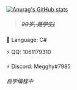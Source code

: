 [![Anurag's GitHub stats](https://github-readme-stats.vercel.app/api?username=Megghy&theme=highcontrast)](https://github.com/anuraghazra/github-readme-stats)
> ##### ~~20岁, 是学生(~~

🤔 Language: C#

⚡ QQ: 1061179310

⚡ Discord: Megghy#7985


*自学编程中*
<!--
**Megghy/Megghy** is a ✨ _special_ ✨ repository because its `README.md` (this file) appears on your GitHub profile.

Here are some ideas to get you started:

- 🔭 I’m currently working on ...
- 🌱 I’m currently learning ...
- 👯 I’m looking to collaborate on ...
- 🤔 I’m looking for help with ...
- 💬 Ask me about ...
- 📫 How to reach me: ...
- 😄 Pronouns: ...
- ⚡ Fun fact: ...
-->
